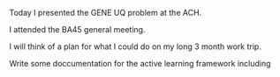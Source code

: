Today I presented the GENE UQ problem at the ACH.

I attended the BA45 general meeting.

I will think of a plan for what I could do on my long 3 month work trip. 

Write some doccumentation for the active learning framework including 